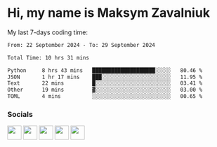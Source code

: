 Hi, my name is Maksym Zavalniuk
========================================================================================================================================

My last 7-days coding time:
<!--START_SECTION:waka-->

```txt
From: 22 September 2024 - To: 29 September 2024

Total Time: 10 hrs 31 mins

Python     8 hrs 43 mins   ████████████████████░░░░░   80.46 %
JSON       1 hr 17 mins    ███░░░░░░░░░░░░░░░░░░░░░░   11.95 %
Text       22 mins         █░░░░░░░░░░░░░░░░░░░░░░░░   03.41 %
Other      19 mins         ▓░░░░░░░░░░░░░░░░░░░░░░░░   03.00 %
TOML       4 mins          ░░░░░░░░░░░░░░░░░░░░░░░░░   00.65 %
```

<!--END_SECTION:waka-->


### Socials

<p align="left"> <a href="https://www.dev.to/mezgoodle" target="_blank" rel="noreferrer"><img src="https://raw.githubusercontent.com/danielcranney/readme-generator/main/public/icons/socials/devdotto.svg" width="32" height="32" /></a> <a href="https://discord.com/users/mezgoodle" target="_blank" rel="noreferrer"><img src="https://raw.githubusercontent.com/danielcranney/readme-generator/main/public/icons/socials/discord.svg" width="32" height="32" /></a> <a href="https://www.github.com/mezgoodle" target="_blank" rel="noreferrer"><img src="https://raw.githubusercontent.com/danielcranney/readme-generator/main/public/icons/socials/github.svg" width="32" height="32" /></a> <a href="http://www.instagram.com/sylvenis" target="_blank" rel="noreferrer"><img src="https://raw.githubusercontent.com/danielcranney/readme-generator/main/public/icons/socials/instagram.svg" width="32" height="32" /></a> <a href="https://www.linkedin.com/in/maksym-zavalniuk-ba4a72193" target="_blank" rel="noreferrer"><img src="https://raw.githubusercontent.com/danielcranney/readme-generator/main/public/icons/socials/linkedin.svg" width="32" height="32" /></a></p>
